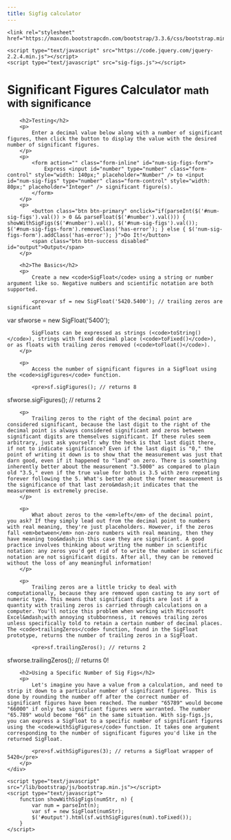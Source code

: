 ```yaml
---
title: Sigfig calculator
---
```

<head>
	<meta charset="UTF-8">
	<title>Metallacycle &middot; Significant Figures Calculator</title>
	
	<link rel="stylesheet" href="https://maxcdn.bootstrapcdn.com/bootstrap/3.3.6/css/bootstrap.min.css">

    <script type="text/javascript" src="https://code.jquery.com/jquery-2.2.4.min.js"></script>
    <script type="text/javascript" src="sig-figs.js"></script>
</head>
<body>
	<div class="container">
        <div class="page-header">
            <h1>
                Significant Figures Calculator
                <small>math with significance</small>
            </h1>
        </div>
        
        <h2>Testing</h2>
        <p>
        	Enter a decimal value below along with a number of significant figures, then click the button to display the value with the desired number of significant figures.
        </p>
        <p>
        	<form action="" class="form-inline" id="num-sig-figs-form">
        		Express <input id="number" type="number" class="form-control" style="width: 140px;" placeholder="Number" /> to <input id="num-sig-figs" type="number" class="form-control" style="width: 80px;" placeholder="Integer" /> significant figure(s).
        	</form>
        </p>
        <p>
        	<button class="btn btn-primary" onclick="if(parseInt($('#num-sig-figs').val()) > 0 && parseFloat($('#number').val())) { showWithSigFigs($('#number').val(), $('#num-sig-figs').val()); $('#num-sig-figs-form').removeClass('has-error'); } else { $('num-sig-figs-form').addClass('has-error'); }">Do It!</button>
        	<span class="btn btn-success disabled" id="output">Output</span>
        </p>
        
        <h2>The Basics</h2>
        <p>
            Create a new <code>SigFloat</code> using a string or number argument like so. Negative numbers and scientific notation are both supported.
            
            <pre>var sf = new SigFloat('5420.5400'); // trailing zeros are significant
var sfworse = new SigFloat('5400');</pre>
            
            SigFloats can be expressed as strings (<code>toString()</code>), strings with fixed decimal place (<code>toFixed()</code>), or as floats with trailing zeros removed (<code>toFloat()</code>).
        </p>
        
        <p>
            Access the number of significant figures in a SigFloat using the <code>sigFigures</code> function.
            
            <pre>sf.sigFigures(); // returns 8
sfworse.sigFigures(); // returns 2</pre>
        </p>
        
        <p>
            Trailing zeros to the right of the decimal point are considered significant, because the last digit to the right of the decimal point is always considered significant and zeros between significant digits are themselves significant. If these rules seem arbitrary, just ask yourself: why the heck is that last digit there, if not to indicate significance? Even if the last digit is "0," the point of writing it down is to show that the measurement was just that darn good, even if it happened to "land" on zero. There is something inherently better about the measurement "3.5000" as compared to plain old "3.5," even if the true value for both is 3.5 with zero repeating forever following the 5. What's better about the former measurement is the significance of that last zero&mdash;it indicates that the measurement is extremely precise.
        </p>
        
        <p>
            What about zeros to the <em>left</em> of the decimal point, you ask? If they simply lead out from the decimal point to numbers with real meaning, they're just placeholders. However, if the zeros fall <em>between</em> non-zero numbers with real meaning, then they have meaning too&mdash;in this case they are significant. A good practice involves thinking about writing the number in scientific notation: any zeros you'd get rid of to write the number in scientific notation are not significant digits. After all, they can be removed without the loss of any meaningful information!
        </p>
        
        <p>
            Trailing zeros are a little tricky to deal with computationally, because they are removed upon casting to any sort of numeric type. This means that significant digits are lost if a quantity with trailing zeros is carried through calculations on a computer. You'll notice this problem when working with Microsoft Excel&mdash;with annoying stubbornness, it removes trailing zeros unless specifically told to retain a certain number of decimal places. The <code>trailingZeros</code> function, found in the SigFloat prototype, returns the number of trailing zeros in a SigFloat.
            
            <pre>sf.trailingZeros(); // returns 2
sfworse.trailingZeros(); // returns 0!</pre>
        </p>
        
        <h2>Using a Specific Number of Sig Figs</h2>
        <p>
            Let's imagine you have a value from a calculation, and need to strip it down to a particular number of significant figures. This is done by rounding the number off after the correct number of significant figures have been reached. The number "65789" would become "66000" if only two significant figures were warranted. The number "65.789" would become "66" in the same situation. With sig-figs.js, you can express a SigFloat to a specific number of significant figures using the <code>withSigFigures</code> function. It takes one argument corresponding to the number of significant figures you'd like in the returned SigFloat.

            <pre>sf.withSigFigures(3); // returns a SigFloat wrapper of 5420</pre>
        </p>
	</div>
	
	<script type="text/javascript" src="/lib/bootstrap/js/bootstrap.min.js"></script>
	<script type="text/javascript">
		function showWithSigFigs(numStr, n) {
			var num = parseInt(n);
			var sf = new SigFloat(numStr);
			$('#output').html(sf.withSigFigures(num).toFixed());
		}
	</script>
</body>

